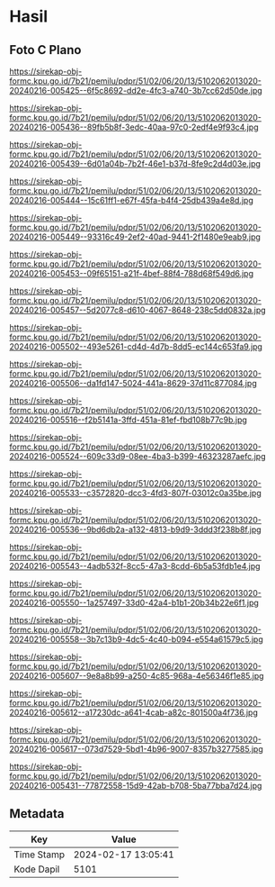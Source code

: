 # Hasil

## Foto C Plano

https://sirekap-obj-formc.kpu.go.id/7b21/pemilu/pdpr/51/02/06/20/13/5102062013020-20240216-005425--6f5c8692-dd2e-4fc3-a740-3b7cc62d50de.jpg

https://sirekap-obj-formc.kpu.go.id/7b21/pemilu/pdpr/51/02/06/20/13/5102062013020-20240216-005436--89fb5b8f-3edc-40aa-97c0-2edf4e9f93c4.jpg

https://sirekap-obj-formc.kpu.go.id/7b21/pemilu/pdpr/51/02/06/20/13/5102062013020-20240216-005439--6d01a04b-7b2f-46e1-b37d-8fe9c2d4d03e.jpg

https://sirekap-obj-formc.kpu.go.id/7b21/pemilu/pdpr/51/02/06/20/13/5102062013020-20240216-005444--15c61ff1-e67f-45fa-b4f4-25db439a4e8d.jpg

https://sirekap-obj-formc.kpu.go.id/7b21/pemilu/pdpr/51/02/06/20/13/5102062013020-20240216-005449--93316c49-2ef2-40ad-9441-2f1480e9eab9.jpg

https://sirekap-obj-formc.kpu.go.id/7b21/pemilu/pdpr/51/02/06/20/13/5102062013020-20240216-005453--09f65151-a21f-4bef-88f4-788d68f549d6.jpg

https://sirekap-obj-formc.kpu.go.id/7b21/pemilu/pdpr/51/02/06/20/13/5102062013020-20240216-005457--5d2077c8-d610-4067-8648-238c5dd0832a.jpg

https://sirekap-obj-formc.kpu.go.id/7b21/pemilu/pdpr/51/02/06/20/13/5102062013020-20240216-005502--493e5261-cd4d-4d7b-8dd5-ec144c653fa9.jpg

https://sirekap-obj-formc.kpu.go.id/7b21/pemilu/pdpr/51/02/06/20/13/5102062013020-20240216-005506--da1fd147-5024-441a-8629-37d11c877084.jpg

https://sirekap-obj-formc.kpu.go.id/7b21/pemilu/pdpr/51/02/06/20/13/5102062013020-20240216-005516--f2b5141a-3ffd-451a-81ef-fbd108b77c9b.jpg

https://sirekap-obj-formc.kpu.go.id/7b21/pemilu/pdpr/51/02/06/20/13/5102062013020-20240216-005524--609c33d9-08ee-4ba3-b399-46323287aefc.jpg

https://sirekap-obj-formc.kpu.go.id/7b21/pemilu/pdpr/51/02/06/20/13/5102062013020-20240216-005533--c3572820-dcc3-4fd3-807f-03012c0a35be.jpg

https://sirekap-obj-formc.kpu.go.id/7b21/pemilu/pdpr/51/02/06/20/13/5102062013020-20240216-005536--9bd6db2a-a132-4813-b9d9-3ddd3f238b8f.jpg

https://sirekap-obj-formc.kpu.go.id/7b21/pemilu/pdpr/51/02/06/20/13/5102062013020-20240216-005543--4adb532f-8cc5-47a3-8cdd-6b5a53fdb1e4.jpg

https://sirekap-obj-formc.kpu.go.id/7b21/pemilu/pdpr/51/02/06/20/13/5102062013020-20240216-005550--1a257497-33d0-42a4-b1b1-20b34b22e6f1.jpg

https://sirekap-obj-formc.kpu.go.id/7b21/pemilu/pdpr/51/02/06/20/13/5102062013020-20240216-005558--3b7c13b9-4dc5-4c40-b094-e554a61579c5.jpg

https://sirekap-obj-formc.kpu.go.id/7b21/pemilu/pdpr/51/02/06/20/13/5102062013020-20240216-005607--9e8a8b99-a250-4c85-968a-4e56346f1e85.jpg

https://sirekap-obj-formc.kpu.go.id/7b21/pemilu/pdpr/51/02/06/20/13/5102062013020-20240216-005612--a17230dc-a641-4cab-a82c-801500a4f736.jpg

https://sirekap-obj-formc.kpu.go.id/7b21/pemilu/pdpr/51/02/06/20/13/5102062013020-20240216-005617--073d7529-5bd1-4b96-9007-8357b3277585.jpg

https://sirekap-obj-formc.kpu.go.id/7b21/pemilu/pdpr/51/02/06/20/13/5102062013020-20240216-005431--77872558-15d9-42ab-b708-5ba77bba7d24.jpg


## Metadata

| Key        | Value               |
| ---------- | ------------------- |
| Time Stamp | 2024-02-17 13:05:41 |
| Kode Dapil | 5101                |



